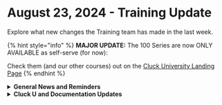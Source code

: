 # August 23, 2024 - Training Update

Explore what new changes the Training team has made in the last week.

{% hint style="info" %}
**MAJOR UPDATE:** The 100 Series are now ONLY AVAILABLE as self-serve (for now):

Check them (and our other courses) out on the [Cluck University Landing Page](https://go.rew.st/cluck-university)
{% endhint %}

<details>

<summary><strong>General News and Reminders</strong></summary>

* **SHOUT OUTS** **TO:**
  * Jadan, Himani, Scott, Stewart, Stephen, Brennon, Chris, Robert
  * Take the [Broken link](broken-reference "mention") Exam, and collect your prestigious **Certified Rewster** badge in Discord.  As well as access to a super secret Discord channel.
* Join us in our [Cluck-U Discord channel](https://discord.com/channels/936789089703845988/1121465945295167588) if you have any questions, comments, or concerns!
* [Sign up for the Office Hours](https://calendly.com/cluck-u/office-hours?) and the[ ROC AMA](https://calendly.com/cluck-u/roc-ama) to work through any questions you have during and after training! If there is something you want us to cover, Let us know!

</details>

<details>

<summary><strong>Cluck U and Documentation Updates</strong></summary>

**What's New at Cluck University?**

* August 26-29: Rewst 200 series will be on break, and will resume the following week.
* Stay tuned for exciting new self-paced content and special live sessions for beginners coming in September 2024!
* Check out the Cluck University Landing Page @  [go.rew.st/cluck-university](https://go.rew.st/cluck-university) for all the latest courses self-serve and live.

**The List of Reminders:**

* We'd love to get your feedback on our Training and Documentation! [Please fill out this form to let us know how we can improve](https://app.sli.do/event/m8C3AjPUnuDgpkVDmPsQL3)!
* You can make training and documentation requests at [https://rewst.canny.io/](https://rewst.canny.io/)

**New & Updated Pages:**

* Added Merge Tickets to [Broken link](broken-reference "mention") in [Broken link](broken-reference "mention")
* [form-organizational-variables.md](../../../documentation/automations/forms/form-organizational-variables.md "mention") has been updated
* Every [Broken link](broken-reference "mention") course page has been updated with a new structure to reflect changes as well as the new Knowledge Checks! More to come on these!

</details>

